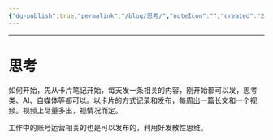 ```yaml
---
{"dg-publish":true,"permalink":"/blog/思考/","noteIcon":"","created":"2024-04-22T16:56:21.266+08:00"}
---
```




---
# 思考


如何开始，先从卡片笔记开始，每天发一条相关的内容，刚开始都可以发，思考类、AI、自媒体等都可以。以卡片的方式记录和发布，每周出一篇长文和一个视频。视频上尽量多出，视情况而定。

工作中的账号运营相关的也是可以发布的，利用好发散性思维。


